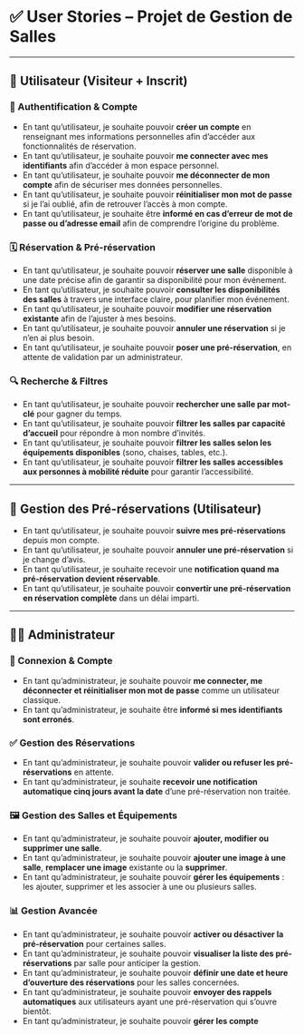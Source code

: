 # ✅ User Stories – Projet de Gestion de Salles

---

## 👤 Utilisateur (Visiteur + Inscrit)

### 🔐 Authentification & Compte

- En tant qu’utilisateur, je souhaite pouvoir **créer un compte** en renseignant mes informations personnelles afin d’accéder aux fonctionnalités de réservation.
- En tant qu’utilisateur, je souhaite pouvoir **me connecter avec mes identifiants** afin d’accéder à mon espace personnel.
- En tant qu’utilisateur, je souhaite pouvoir **me déconnecter de mon compte** afin de sécuriser mes données personnelles.
- En tant qu’utilisateur, je souhaite pouvoir **réinitialiser mon mot de passe** si je l’ai oublié, afin de retrouver l’accès à mon compte.
- En tant qu’utilisateur, je souhaite être **informé en cas d’erreur de mot de passe ou d’adresse email** afin de comprendre l’origine du problème.

### 🗓 Réservation & Pré-réservation

- En tant qu’utilisateur, je souhaite pouvoir **réserver une salle** disponible à une date précise afin de garantir sa disponibilité pour mon événement.
- En tant qu’utilisateur, je souhaite pouvoir **consulter les disponibilités des salles** à travers une interface claire, pour planifier mon événement.
- En tant qu’utilisateur, je souhaite pouvoir **modifier une réservation existante** afin de l’ajuster à mes besoins.
- En tant qu’utilisateur, je souhaite pouvoir **annuler une réservation** si je n’en ai plus besoin.
- En tant qu’utilisateur, je souhaite pouvoir **poser une pré-réservation**, en attente de validation par un administrateur.

### 🔍 Recherche & Filtres

- En tant qu’utilisateur, je souhaite pouvoir **rechercher une salle par mot-clé** pour gagner du temps.
- En tant qu’utilisateur, je souhaite pouvoir **filtrer les salles par capacité d’accueil** pour répondre à mon nombre d’invités.
- En tant qu’utilisateur, je souhaite pouvoir **filtrer les salles selon les équipements disponibles** (sono, chaises, tables, etc.).
- En tant qu’utilisateur, je souhaite pouvoir **filtrer les salles accessibles aux personnes à mobilité réduite** pour garantir l’accessibilité.

---

## 🔄 Gestion des Pré-réservations (Utilisateur)

- En tant qu’utilisateur, je souhaite pouvoir **suivre mes pré-réservations** depuis mon compte.
- En tant qu’utilisateur, je souhaite pouvoir **annuler une pré-réservation** si je change d’avis.
- En tant qu’utilisateur, je souhaite recevoir une **notification quand ma pré-réservation devient réservable**.
- En tant qu’utilisateur, je souhaite pouvoir **convertir une pré-réservation en réservation complète** dans un délai imparti.

---

## 🧑‍💼 Administrateur

### 🔑 Connexion & Compte

- En tant qu’administrateur, je souhaite pouvoir **me connecter, me déconnecter et réinitialiser mon mot de passe** comme un utilisateur classique.
- En tant qu’administrateur, je souhaite être **informé si mes identifiants sont erronés**.

### ✅ Gestion des Réservations

- En tant qu’administrateur, je souhaite pouvoir **valider ou refuser les pré-réservations** en attente.
- En tant qu’administrateur, je souhaite **recevoir une notification automatique cinq jours avant la date** d’une pré-réservation non traitée.

### 🖼 Gestion des Salles et Équipements

- En tant qu’administrateur, je souhaite pouvoir **ajouter, modifier ou supprimer une salle**.
- En tant qu’administrateur, je souhaite pouvoir **ajouter une image à une salle**, **remplacer une image** existante ou la **supprimer**.
- En tant qu’administrateur, je souhaite pouvoir **gérer les équipements** : les ajouter, supprimer et les associer à une ou plusieurs salles.

### 📊 Gestion Avancée

- En tant qu’administrateur, je souhaite pouvoir **activer ou désactiver la pré-réservation** pour certaines salles.
- En tant qu’administrateur, je souhaite pouvoir **visualiser la liste des pré-réservations** par salle pour anticiper la gestion.
- En tant qu’administrateur, je souhaite pouvoir **définir une date et heure d’ouverture des réservations** pour les salles concernées.
- En tant qu’administrateur, je souhaite pouvoir **envoyer des rappels automatiques** aux utilisateurs ayant une pré-réservation qui s’ouvre bientôt.
- En tant qu’administrateur, je souhaite pouvoir **gérer les compte**
